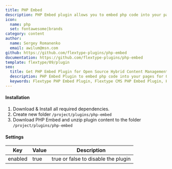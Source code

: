 ```yaml
---
title: PHP Embed
description: PHP Embed plugin allows you to embed php code into your page.
icon:
  name: php
  set: fontawesome|brands
category: content
author:
  name: Sergey Romanenko
  email: awilum@msn.com
github: https://github.com/flextype-plugins/php-embed
documentation: https://github.com/flextype-plugins/php-embed
template: flextype/09/plugin
seo:
  title: Get PHP Embed Plugin for Open Source Hybrid Content Management System | Flextype
  description: PHP Embed Plugin to embed php code into your pages for Open Source Hybrid Content Management System
  keywords: Flextype PHP Embed Plugin, Flextype CMS PHP Embed Plugin, Headless CMS PHP Embed Plugin, Download Flat File CMS PHP Embed Plugin, Download Flat File Content Management System PHP Embed Plugin, Download PHP CMS PHP Embed Plugin, PHP Embed Plugin, Plugin, PHP Embed, Content, Management, System, PHP, CMS
---
```


#### Installation

1. Download & Install all required dependencies.
2. Create new folder `/project/plugins/php-embed`
3. Download PHP Embed and unzip plugin content to the folder `/project/plugins/php-embed`

#### Settings

| Key | Value | Description |
|---|---|---|
| enabled | true | true or false to disable the plugin |
